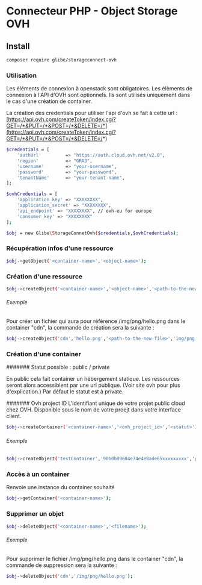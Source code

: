 # Connecteur PHP - Object Storage OVH

## Install

```bash
composer require glibe/storageconnect-ovh
```
### Utilisation

Les éléments de connexion à openstack sont obligatoires. Les élèments de connexion à l'API d'OVH sont optionnels. Ils sont utilisés uniquement dans le cas d'une création de container. 

La création des credentials pour utiliser l'api d'ovh se fait à cette url : [https://api.ovh.com/createToken/index.cgi?GET=/*&PUT=/*&POST=/*&DELETE=/*](https://api.ovh.com/createToken/index.cgi?GET=/*&PUT=/*&POST=/*&DELETE=/*)

```bash
$credentials = [
    'authUrl'         => "https://auth.cloud.ovh.net/v2.0",
    'region'          => "GRA3",
    'username'        => "your-username",
    'password'        => "your-password",
    'tenantName'      => "your-tenant-name",
];

$ovhCredentials = [
    'application_key' => "XXXXXXXX",
    'application_secret' => "XXXXXXXX",
    'api_endpoint' => "XXXXXXXX", // ovh-eu for europe
    'consumer_key' => "XXXXXXXX"
];

$obj = new Glibe\StorageConnetOvh($credentials,$ovhCredentials);
```

### Récupération infos d'une ressource

```bash
$obj->getObject('<container-name>','<object-name>');
```

### Création d'une ressource

```bash
$obj->createObject('<container-name>','<object-name>','<path-to-the-new-file>','<folder-base>);
```

###### Exemple
Pour créer un fichier qui aura pour référence /img/png/hello.png dans le container "cdn", la commande de création sera la suivante : 

```bash
$obj->createObject('cdn','hello.png','<path-to-the-new-file>','img/png');
```

### Création d'une container

####### Statut possible : public / private

En public cela fait container un hébergement statique. Les ressources seront alors accessiblent par une url publique. (Voir site ovh pour plus d'explication.) Par défaut le statut est à private.

####### Ovh project ID
L'identifiant unique de votre projet public cloud chez OVH. Disponible sous le nom de votre proejt dans votre interface client. 

```bash
$obj->createContainer('<container-name>','<ovh_project_id>','<statut>');
```

###### Exemple

```bash
$obj->createObject('testContainer','90b0b09604e74e4e8ade65xxxxxxxxx','public');
```

### Accès à un container
Renvoie une instance du container souhaité

```bash
$obj->getContainer('<container-name>');
```

### Supprimer un objet

```bash
$obj->deleteObject('<container-name>','<filename>');
```

###### Exemple
Pour supprimer le fichier /img/png/hello.png dans le container "cdn", la commande de suppression sera la suivante : 

```bash
$obj->deleteObject('cdn','/img/png/hello.png');
```